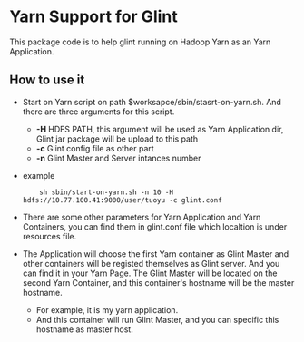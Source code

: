 # Yarn Support for Glint

This package code is to help glint running on Hadoop Yarn as an Yarn Application.

## How to use it

* Start on Yarn script on path $worksapce/sbin/stasrt-on-yarn.sh. And there are three arguments for this script.
	* **-H**	HDFS PATH, this argument will be used as Yarn Application dir, Glint jar package will be upload to this path
	* **-c**	Glint config file as other part
	* **-n**	Glint Master and Server intances number


* example
	```language=scala
    	sh sbin/start-on-yarn.sh -n 10 -H hdfs://10.77.100.41:9000/user/tuoyu -c glint.conf
	```
* There are some other parameters for Yarn Application and Yarn Containers, you can find them in glint.conf file which localtion is under resources file.
* The Application will choose the first Yarn container as Glint Master and other containers will be registed themselves as Glint server. And you can find it in your Yarn Page. The Glint Master will be located on the second Yarn Container, and this container's hostname will be the master hostname.
	* For example, it is my yarn application.
	* And this container will run Glint Master, and you can specific this hostname as master host.

